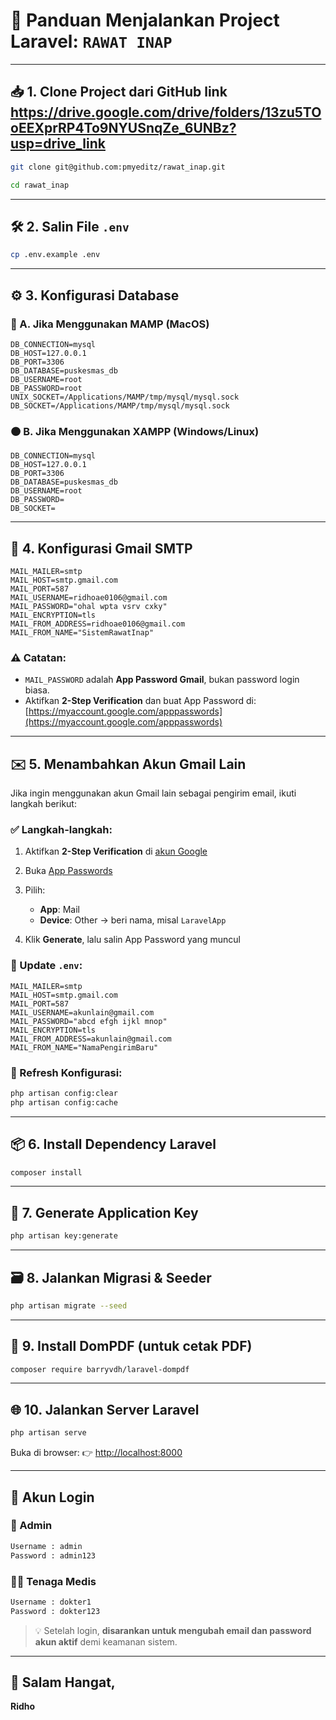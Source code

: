 # 🚀 Panduan Menjalankan Project Laravel: `RAWAT INAP`

---

## 📥 1. Clone Project dari GitHub link https://drive.google.com/drive/folders/13zu5TOoEEXprRP4To9NYUSnqZe_6UNBz?usp=drive_link

```bash
git clone git@github.com:pmyeditz/rawat_inap.git
```
```bash
cd rawat_inap
```
---

## 🛠️ 2. Salin File `.env`

```bash
cp .env.example .env
```

---

## ⚙️ 3. Konfigurasi Database

### 🔵 A. Jika Menggunakan MAMP (MacOS)

```env
DB_CONNECTION=mysql
DB_HOST=127.0.0.1
DB_PORT=3306
DB_DATABASE=puskesmas_db
DB_USERNAME=root
DB_PASSWORD=root
UNIX_SOCKET=/Applications/MAMP/tmp/mysql/mysql.sock
DB_SOCKET=/Applications/MAMP/tmp/mysql/mysql.sock
```

### 🟠 B. Jika Menggunakan XAMPP (Windows/Linux)

```env
DB_CONNECTION=mysql
DB_HOST=127.0.0.1
DB_PORT=3306
DB_DATABASE=puskesmas_db
DB_USERNAME=root
DB_PASSWORD=
DB_SOCKET=
```

---

## 📧 4. Konfigurasi Gmail SMTP

```env
MAIL_MAILER=smtp
MAIL_HOST=smtp.gmail.com
MAIL_PORT=587
MAIL_USERNAME=ridhoae0106@gmail.com
MAIL_PASSWORD="ohal wpta vsrv cxky"
MAIL_ENCRYPTION=tls
MAIL_FROM_ADDRESS=ridhoae0106@gmail.com
MAIL_FROM_NAME="SistemRawatInap"
```

### ⚠️ Catatan:

* `MAIL_PASSWORD` adalah **App Password Gmail**, bukan password login biasa.
* Aktifkan **2-Step Verification** dan buat App Password di:
  [https://myaccount.google.com/apppasswords](https://myaccount.google.com/apppasswords)

---

## ✉️ 5. Menambahkan Akun Gmail Lain

Jika ingin menggunakan akun Gmail lain sebagai pengirim email, ikuti langkah berikut:

### ✅ Langkah-langkah:

1. Aktifkan **2-Step Verification** di [akun Google](https://myaccount.google.com/security)
2. Buka [App Passwords](https://myaccount.google.com/apppasswords)
3. Pilih:

   * **App**: Mail
   * **Device**: Other → beri nama, misal `LaravelApp`
4. Klik **Generate**, lalu salin App Password yang muncul

### 🔧 Update `.env`:

```env
MAIL_MAILER=smtp
MAIL_HOST=smtp.gmail.com
MAIL_PORT=587
MAIL_USERNAME=akunlain@gmail.com
MAIL_PASSWORD="abcd efgh ijkl mnop"
MAIL_ENCRYPTION=tls
MAIL_FROM_ADDRESS=akunlain@gmail.com
MAIL_FROM_NAME="NamaPengirimBaru"
```

### 🔄 Refresh Konfigurasi:

```bash
php artisan config:clear
php artisan config:cache
```

---

## 📦 6. Install Dependency Laravel

```bash
composer install
```

---

## 🔑 7. Generate Application Key

```bash
php artisan key:generate
```

---

## 🗃️ 8. Jalankan Migrasi & Seeder

```bash
php artisan migrate --seed
```

---

## 🧾 9. Install DomPDF (untuk cetak PDF)

```bash
composer require barryvdh/laravel-dompdf
```

---

## 🌐 10. Jalankan Server Laravel

```bash
php artisan serve
```

Buka di browser:
👉 [http://localhost:8000](http://localhost:8000)

---

## 🔐 Akun Login

### 👤 Admin

```txt
Username : admin  
Password : admin123
```

### 👨‍⚕️ Tenaga Medis

```txt
Username : dokter1  
Password : dokter123
```

> 💡 Setelah login, **disarankan untuk mengubah email dan password akun aktif** demi keamanan sistem.

---

## 🙏 Salam Hangat,

**Ridho**

